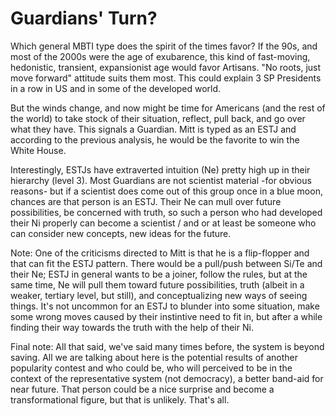 # Guardians' Turn?

Which general MBTI type does the spirit of the times favor? If the 90s, and most of the 2000s were the age of exubarence, this kind of fast-moving, hedonistic, transient, expansionist age would favor Artisans. "No roots, just move forward" attitude suits them most. This could explain 3 SP Presidents in a row in US and in some of the developed world.

But the winds change, and now might be time for Americans (and the rest of the world) to take stock of their situation, reflect, pull back, and go over what they have. This signals a Guardian. Mitt is typed as an ESTJ and according to the previous analysis, he would be the favorite to win the White House.

Interestingly, ESTJs have extraverted intuition (Ne) pretty high up in their hierarchy (level 3). Most Guardians are not scientist material -for obvious reasons- but if a scientist does come out of this group once in a blue moon, chances are that person is an ESTJ. Their Ne can mull over future possibilities, be concerned with truth, so such a person who had developed their Ni properly can become a scientist / and or at least be someone who can consider new concepts, new ideas for the future.

Note: One of the criticisms directed to Mitt is that he is a flip-flopper and that can fit the ESTJ pattern. There would be a pull/push between Si/Te and their Ne; ESTJ in general wants to be a joiner, follow the rules, but at the same time, Ne will pull them toward future possibilities, truth (albeit in a weaker, tertiary level, but still), and conceptualizing new ways of seeing things. It's not uncommon for an ESTJ to blunder into some situation, make some wrong moves caused by their instintive need to fit in, but after a while finding their way towards the truth with the help of their Ni.

Final note: All that said, we've said many times before, the system is beyond saving. All we are talking about here is the potential results of another popularity contest and who could be, who will perceived to be in the context of the representative system (not democracy), a better band-aid for near future. That person could be a nice surprise and become a transformational figure, but that is unlikely. That's all.








